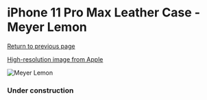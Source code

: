 # iPhone 11 Pro Max Leather Case - Meyer Lemon

[Return to previous page](/iphone_11)

[High-resolution image from Apple](https://store.storeimages.cdn-apple.com/8756/as-images.apple.com/is/MX0A2?wid=4500&hei=4500&fmt=png)

<div style="width: 384px"><img src="/everyphone/MX0A2.png" alt="Meyer Lemon"></div>

### Under construction
